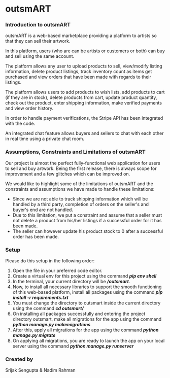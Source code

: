 # outsmART

### Introduction to outsmART

outsmART is a web-based marketplace providing a platform to artists so that they can sell their artwork.

In this platform, users (who are can be artists or customers or both) can buy and sell using the same account.

The platform allows any user to upload products to sell, view/modify listing information, delete product listings, track inventory count as items get purchased and view orders that have been made with regards to their listings.

The platform allows users to add products to wish lists, add products to cart (if they are in stock), delete products from cart, update product quantity, check out the product, enter shipping information, make verified payments and view order history.

In order to handle payment verifications, the Stripe API has been integrated with the code.

An integrated chat feature  allows buyers and sellers to chat with each other in real time using a private chat room.

### Assumptions, Constraints and Limitations of outsmART

Our project is almost the perfect fully-functional web application for users to sell and buy artwork. Being the first release, there is always scope for improvement and a few glitches which can be improved on. 

We would like to highlight some of the limitations of outsmART and the constraints and assumptions we have made to handle these limitations:
- Since we are not able to track shipping information which will be handled by a third party, completion of orders on the seller's and buyer's end are not handled.
- Due to this limitation, we put a constraint and assume that a seller must not delete a product from his/her listings if a successful order for it has been made.
- The seller can however update his product stock to 0 after a successful order has been made. 

### Setup

Please do this setup in the following order:

1.	Open the file in your preferred code editor.
2.	Create a virtual env for this project using the command ***pip env shell***
3.	In the terminal, your current directory will be ***/outsmart***.
4.	Now, to install all necessary libraries to support the smooth functioning of this web-based platform, install all packages using the command ***pip install -r requirements.txt***
5.  You must change the directory to outsmart inside the current directory using the command ***cd outsmart/***
6.  On installing all packages successfully and entering the project directory outsmart, make all migrations for the app using the command ***python manage.py makemigrations***
7.	After this, apply all migrations for the app using the command ***python manage.py migrate***
8.	On applying all migrations, you are ready to launch the app on your local server using the command ***python manage.py runserver***

### Created by

Srijak Sengupta & Nadim Rahman